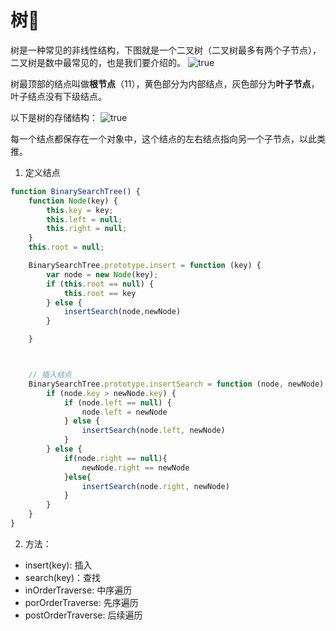 # 树🌲
树是一种常见的非线性结构，下图就是一个二叉树（二叉树最多有两个子节点），二叉树是数中最常见的，也是我们要介绍的。
![true](./img/1true.png)

树最顶部的结点叫做**根节点**（11），黄色部分为内部结点，灰色部分为**叶子节点**，叶子结点没有下级结点。

以下是树的存储结构：
![true](./img/2true.png)

每一个结点都保存在一个对象中，这个结点的左右结点指向另一个子节点，以此类推。

1. 定义结点

```js
function BinarySearchTree() {
    function Node(key) {
        this.key = key;
        this.left = null;
        this.right = null;
    }
    this.root = null;

    BinarySearchTree.prototype.insert = function (key) {
        var node = new Node(key);
        if (this.root == null) {
            this.root == key
        } else {
            insertSearch(node,newNode)       
        }

    }



    // 插入结点
    BinarySearchTree.prototype.insertSearch = function (node, newNode) {
        if (node.key > newNode.key) {
            if (node.left == null) {
                node.left = newNode
            } else {
                insertSearch(node.left, newNode)
            }
        } else {
            if(node.right == null){
                newNode.right == newNode
            }else{
                insertSearch(node.right, newNode)
            }
        }
    }
}

```


2. 方法：

- insert(key): 插入
- search(key)：查找
- inOrderTraverse: 中序遍历
- porOrderTraverse: 先序遍历
- postOrderTraverse: 后续遍历

